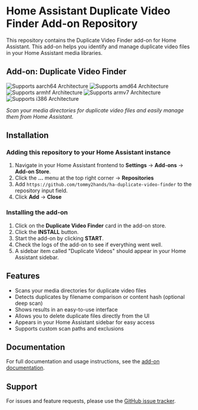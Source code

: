 # Home Assistant Duplicate Video Finder Add-on Repository

This repository contains the Duplicate Video Finder add-on for Home Assistant. This add-on helps you identify and manage duplicate video files in your Home Assistant media libraries.

## Add-on: Duplicate Video Finder

![Supports aarch64 Architecture][aarch64-shield]
![Supports amd64 Architecture][amd64-shield]
![Supports armhf Architecture][armhf-shield]
![Supports armv7 Architecture][armv7-shield]
![Supports i386 Architecture][i386-shield]

_Scan your media directories for duplicate video files and easily manage them from Home Assistant._

## Installation

### Adding this repository to your Home Assistant instance

1. Navigate in your Home Assistant frontend to **Settings** -> **Add-ons** -> **Add-on Store**.
2. Click the **...** menu at the top right corner -> **Repositories**
3. Add `https://github.com/tommy2hands/ha-duplicate-video-finder` to the repository input field.
4. Click **Add** -> **Close**

### Installing the add-on

1. Click on the **Duplicate Video Finder** card in the add-on store.
2. Click the **INSTALL** button.
3. Start the add-on by clicking **START**.
4. Check the logs of the add-on to see if everything went well.
5. A sidebar item called "Duplicate Videos" should appear in your Home Assistant sidebar.

## Features

- Scans your media directories for duplicate video files
- Detects duplicates by filename comparison or content hash (optional deep scan)
- Shows results in an easy-to-use interface
- Allows you to delete duplicate files directly from the UI
- Appears in your Home Assistant sidebar for easy access
- Supports custom scan paths and exclusions

## Documentation

For full documentation and usage instructions, see the [add-on documentation](./duplicate-video-finder/README.md).

## Support

For issues and feature requests, please use the [GitHub issue tracker](https://github.com/tommy2hands/ha-duplicate-video-finder/issues).

[aarch64-shield]: https://img.shields.io/badge/aarch64-yes-green.svg
[amd64-shield]: https://img.shields.io/badge/amd64-yes-green.svg
[armhf-shield]: https://img.shields.io/badge/armhf-yes-green.svg
[armv7-shield]: https://img.shields.io/badge/armv7-yes-green.svg
[i386-shield]: https://img.shields.io/badge/i386-yes-green.svg
